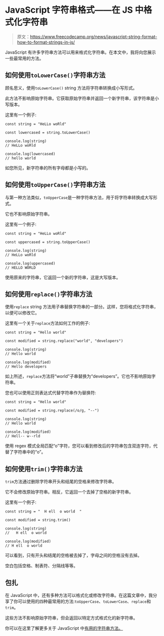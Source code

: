 # JavaScript 字符串格式——在 JS 中格式化字符串

> 原文：<https://www.freecodecamp.org/news/javascript-string-format-how-to-format-strings-in-js/>

JavaScript 有许多字符串方法可以用来格式化字符串。在本文中，我将向您展示一些最常用的方法。

## 如何使用`toLowerCase()`字符串方法

顾名思义，使用`toLowerCase()` string 方法将字符串转换成小写形式。

此方法不影响原始字符串。它获取原始字符串并返回一个新字符串，该字符串是小写版本。

这里有一个例子:

```
const string = "HeLLo woRld"

const lowercased = string.toLowerCase()

console.log(string)
// HeLLo woRld

console.log(lowercased)
// hello world 
```

如您所见，新字符串的所有字母都是小写的。

## 如何使用`toUpperCase()`字符串方法

与第一种方法类似，`toUpperCase`是一种字符串方法，用于将字符串转换成大写形式。

它也不影响原始字符串。

这里有一个例子:

```
const string = "HeLLo woRld"

const uppercased = string.toUpperCase()

console.log(string)
// HeLLo woRld

console.log(uppercased)
// HELLO WORLD 
```

使用原来的字符串，它返回一个新的字符串，这是大写版本。

## 如何使用`replace()`字符串方法

使用`replace` string 方法用子串替换字符串的一部分。这样，您将格式化字符串，以便可以修改它。

这里有一个关于`replace`方法如何工作的例子:

```
const string = "Hello world"

const modified = string.replace("world", "developers")

console.log(string)
// Hello world

console.log(modified)
// Hello developers 
```

如上所述，`replace`方法将“world”子串替换为“developers”。它也不影响原始字符串。

您也可以使用正则表达式代替字符串作为替换符:

```
const string = "Hello world"

const modified = string.replace(/o/g, "--")

console.log(string)
// Hello world

console.log(modified)
// Hell-- w--rld 
```

使用 regex 模式全局匹配“o”字符，您可以看到修改后的字符串包含双连字符，代替了字符串中的“o”。

## 如何使用`trim()`字符串方法

`trim`方法通过删除字符串开头和结尾的空格来修改字符串。

它不会修改原始字符串。相反，它返回一个去掉了空格的新字符串。

这里有一个例子:

```
const string = "  H ell  o world  "

const modified = string.trim()

console.log(string)
//   H ell  o world 

console.log(modified)
// H ell  o world 
```

可以看到，只有开头和结尾的空格被去掉了，字母之间的空格没有去掉。

空白包括空格、制表符、分隔线等等。

## 包扎

在 JavaScript 中，还有多种方法可以格式化或修改字符串。在这篇文章中，我分享了你可以使用的四种最常用的方法:`toUpperCase`、`toLowerCase`、`replace`和`trim`。

这些方法不影响原始字符串，但会返回以特定方式格式化的新字符串。

你可以在这里了解更多关于 JavaScript 中[有用的字符串方法。](https://dillionmegida.com/p/10-useful-string-methods-in-javascript/)